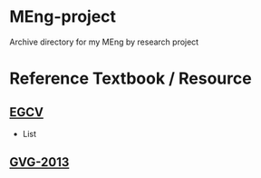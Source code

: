 # MEng-project
Archive directory for my MEng by research project 

# Reference Textbook / Resource

## [EGCV](http://homepages.inf.ed.ac.uk/rbf/CVonline/LOCAL_COPIES/FUSIELLO4/tutorial.html#x1-13002r21)
* List
## [GVG-2013](https://cw.felk.cvut.cz/courses/GVG/2013/Lecture/GVG-2013-Lecture.pdf)


